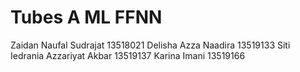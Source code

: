 # Tubes A ML FFNN 
Zaidan Naufal Sudrajat	          13518021
Delisha Azza Naadira	          13519133
Siti Iedrania Azzariyat Akbar	  13519137
Karina Imani	                  13519166